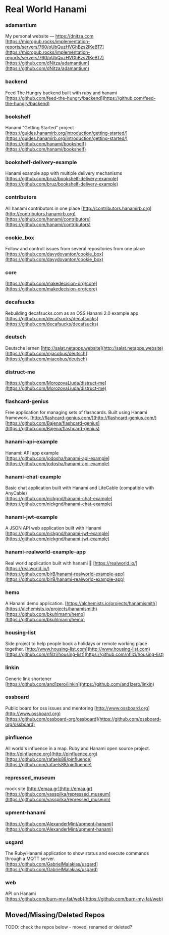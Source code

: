 # Real World Hanami


### adamantium
My personal website — https://dnitza.com [https://micropub.rocks/implementation-reports/servers/760/oUbQuzHVGhBzs2IKeBT7](https://micropub.rocks/implementation-reports/servers/760/oUbQuzHVGhBzs2IKeBT7)  
[https://github.com/dNitza/adamantium](https://github.com/dNitza/adamantium)

### backend
Feed The Hungry backend built with ruby and hanami  
[https://github.com/feed-the-hungry/backend](https://github.com/feed-the-hungry/backend)

### bookshelf
Hanami "Getting Started" project [https://guides.hanamirb.org/introduction/getting-started/](https://guides.hanamirb.org/introduction/getting-started/)  
[https://github.com/hanami/bookshelf](https://github.com/hanami/bookshelf)

### bookshelf-delivery-example
Hanami example app with multiple delivery mechanisms  
[https://github.com/bruz/bookshelf-delivery-example](https://github.com/bruz/bookshelf-delivery-example)

### contributors
All hanami contributors in one place [http://contributors.hanamirb.org](http://contributors.hanamirb.org)  
[https://github.com/hanami/contributors](https://github.com/hanami/contributors)

### cookie_box
Follow and controll issues from several repositories from one place  
[https://github.com/davydovanton/cookie_box](https://github.com/davydovanton/cookie_box)

### core
[https://github.com/makedecision-org/core](https://github.com/makedecision-org/core)

### decafsucks
Rebuilding decafsucks.com as an OSS Hanami 2.0 example app  
[https://github.com/decafsucks/decafsucks](https://github.com/decafsucks/decafsucks)

### deutsch
Deutsche lernen [http://salat.netapps.website](http://salat.netapps.website)  
[https://github.com/mjacobus/deutsch](https://github.com/mjacobus/deutsch)

### distruct-me
[https://github.com/MorozovaLiuda/distruct-me](https://github.com/MorozovaLiuda/distruct-me)

### flashcard-genius
Free application for managing sets of flashcards. Built using Hanami framework. [http://flashcard-genius.com/](http://flashcard-genius.com/)  
[https://github.com/Bajena/flashcard-genius](https://github.com/Bajena/flashcard-genius)

### hanami-api-example
Hanami::API app example  
[https://github.com/jodosha/hanami-api-example](https://github.com/jodosha/hanami-api-example)

### hanami-chat-example
Basic chat application built with Hanami and LiteCable (compatible with AnyCable)  
[https://github.com/nickgnd/hanami-chat-example](https://github.com/nickgnd/hanami-chat-example)

### hanami-jwt-example
A JSON API web application built with Hanami  
[https://github.com/nickgnd/hanami-jwt-example](https://github.com/nickgnd/hanami-jwt-example)

### hanami-realworld-example-app
Real world application built with hanami 🌸 [https://realworld.io/](https://realworld.io/)  
[https://github.com/blrB/hanami-realworld-example-app](https://github.com/blrB/hanami-realworld-example-app)

### hemo
A Hanami demo application. [https://alchemists.io/projects/hanamismith](https://alchemists.io/projects/hanamismith)  
[https://github.com/bkuhlmann/hemo](https://github.com/bkuhlmann/hemo)

### housing-list
Side project to help people book a holidays or remote working place together. [http://www.housing-list.com](http://www.housing-list.com)  
[https://github.com/nfilzi/housing-list](https://github.com/nfilzi/housing-list)

### linkin
Generic link shortener  
[https://github.com/and1zero/linkin](https://github.com/and1zero/linkin)

### ossboard
Public board for oss issues and mentoring [http://www.ossboard.org](http://www.ossboard.org)  
[https://github.com/ossboard-org/ossboard](https://github.com/ossboard-org/ossboard)

### pinfluence
All world's influence in a map. Ruby and Hanami open source project. [http://pinfluence.org](http://pinfluence.org)  
[https://github.com/rafaels88/pinfluence](https://github.com/rafaels88/pinfluence)

### repressed_museum
mock site [http://emaa.gr](http://emaa.gr)  
[https://github.com/vasspilka/repressed_museum](https://github.com/vasspilka/repressed_museum)

### upment-hanami
[https://github.com/AlexanderMint/upment-hanami](https://github.com/AlexanderMint/upment-hanami)

### usgard
The Ruby/Hanami application to show status and execute commands through a MQTT server.  
[https://github.com/GabrielMalakias/usgard](https://github.com/GabrielMalakias/usgard)

### web
API on Hanami  
[https://github.com/burn-my-fat/web](https://github.com/burn-my-fat/web)


## Moved/Missing/Deleted Repos
TODO: check the repos below - moved, renamed or deleted?


